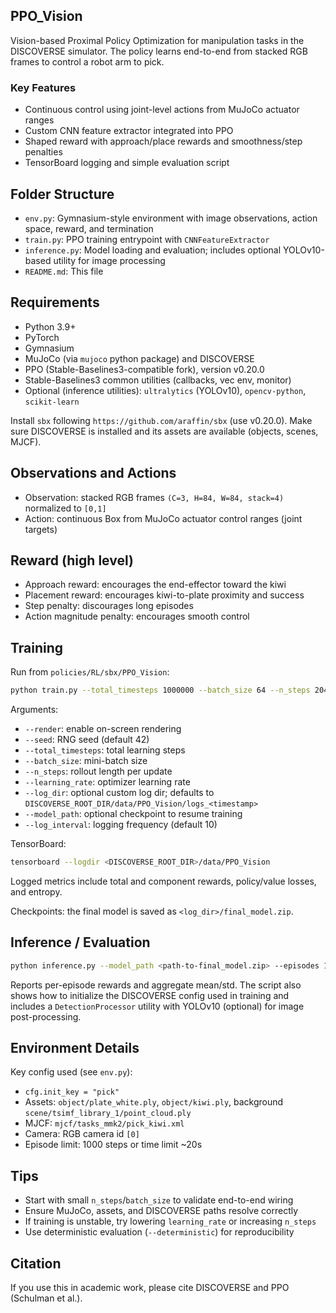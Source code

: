 ## PPO_Vision

Vision-based Proximal Policy Optimization for manipulation tasks in the DISCOVERSE simulator. The policy learns end-to-end from stacked RGB frames to control a robot arm to pick.

### Key Features

- Continuous control using joint-level actions from MuJoCo actuator ranges
- Custom CNN feature extractor integrated into PPO
- Shaped reward with approach/place rewards and smoothness/step penalties
- TensorBoard logging and simple evaluation script

## Folder Structure
- `env.py`: Gymnasium-style environment with image observations, action space, reward, and termination
- `train.py`: PPO training entrypoint with `CNNFeatureExtractor`
- `inference.py`: Model loading and evaluation; includes optional YOLOv10-based utility for image processing
- `README.md`: This file

## Requirements
- Python 3.9+
- PyTorch
- Gymnasium
- MuJoCo (via `mujoco` python package) and DISCOVERSE
- PPO (Stable-Baselines3-compatible fork), version v0.20.0
- Stable-Baselines3 common utilities (callbacks, vec env, monitor)
- Optional (inference utilities): `ultralytics` (YOLOv10), `opencv-python`, `scikit-learn`

Install `sbx` following `https://github.com/araffin/sbx` (use v0.20.0). Make sure DISCOVERSE is installed and its assets are available (objects, scenes, MJCF).

## Observations and Actions
- Observation: stacked RGB frames `(C=3, H=84, W=84, stack=4)` normalized to `[0,1]`
- Action: continuous Box from MuJoCo actuator control ranges (joint targets)

## Reward (high level)
- Approach reward: encourages the end-effector toward the kiwi
- Placement reward: encourages kiwi-to-plate proximity and success
- Step penalty: discourages long episodes
- Action magnitude penalty: encourages smooth control


## Training
Run from `policies/RL/sbx/PPO_Vision`:

```bash
python train.py --total_timesteps 1000000 --batch_size 64 --n_steps 2048 --learning_rate 3e-4 --seed 42 --render
```

Arguments:
- `--render`: enable on-screen rendering
- `--seed`: RNG seed (default 42)
- `--total_timesteps`: total learning steps
- `--batch_size`: mini-batch size
- `--n_steps`: rollout length per update
- `--learning_rate`: optimizer learning rate
- `--log_dir`: optional custom log dir; defaults to `DISCOVERSE_ROOT_DIR/data/PPO_Vision/logs_<timestamp>`
- `--model_path`: optional checkpoint to resume training
- `--log_interval`: logging frequency (default 10)

TensorBoard:

```bash
tensorboard --logdir <DISCOVERSE_ROOT_DIR>/data/PPO_Vision
```

Logged metrics include total and component rewards, policy/value losses, and entropy.

Checkpoints: the final model is saved as `<log_dir>/final_model.zip`.

## Inference / Evaluation

```bash
python inference.py --model_path <path-to-final_model.zip> --episodes 10 --deterministic --render
```

Reports per-episode rewards and aggregate mean/std. The script also shows how to initialize the DISCOVERSE config used in training and includes a `DetectionProcessor` utility with YOLOv10 (optional) for image post-processing.

## Environment Details
Key config used (see `env.py`):
- `cfg.init_key = "pick"`
- Assets: `object/plate_white.ply`, `object/kiwi.ply`, background `scene/tsimf_library_1/point_cloud.ply`
- MJCF: `mjcf/tasks_mmk2/pick_kiwi.xml`
- Camera: RGB camera id `[0]`
- Episode limit: 1000 steps or time limit ~20s


## Tips
- Start with small `n_steps`/`batch_size` to validate end-to-end wiring
- Ensure MuJoCo, assets, and DISCOVERSE paths resolve correctly
- If training is unstable, try lowering `learning_rate` or increasing `n_steps`
- Use deterministic evaluation (`--deterministic`) for reproducibility

## Citation
If you use this in academic work, please cite DISCOVERSE and PPO (Schulman et al.).
